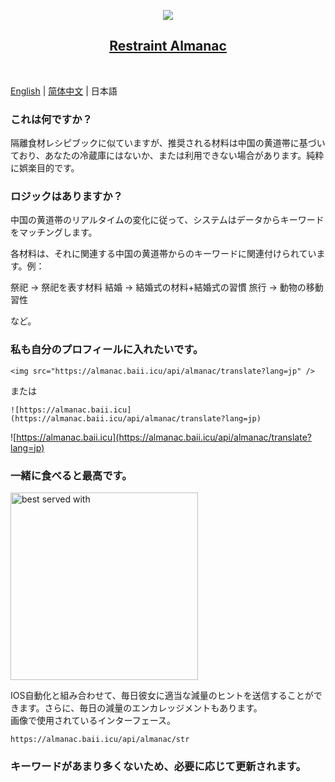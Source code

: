 <p align="center">
  <img src="https://almanac.baii.icu/api/almanac/translate?lang=jp"/>
</p>

<h2 align="center">
  <a href="https://github.com/FuBaooo/restraint-almanac">
    Restraint Almanac
  </a>
</h2><br>

[English](./README.md) | [简体中文](./README-zh-CN.md) | 日本語

### これは何ですか？
隔離食材レシピブックに似ていますが、推奨される材料は中国の黄道帯に基づいており、あなたの冷蔵庫にはないか、または利用できない場合があります。純粋に娯楽目的です。

### ロジックはありますか？
中国の黄道帯のリアルタイムの変化に従って、システムはデータからキーワードをマッチングします。<br>

各材料は、それに関連する中国の黄道帯からのキーワードに関連付けられています。例：

祭祀 -> 祭祀を表す材料
結婚 -> 結婚式の材料+結婚式の習慣
旅行 -> 動物の移動習性

など。

### 私も自分のプロフィールに入れたいです。

```
<img src="https://almanac.baii.icu/api/almanac/translate?lang=jp" />
```

または

```
![https://almanac.baii.icu](https://almanac.baii.icu/api/almanac/translate?lang=jp)
```

![https://almanac.baii.icu](https://almanac.baii.icu/api/almanac/translate?lang=jp)

### 一緒に食べると最高です。

<img src="https://almanac.baii.icu/1.jpg" alt="best served with" style="width: 300px"/>

IOS自動化と組み合わせて、毎日彼女に適当な減量のヒントを送信することができます。さらに、毎日の減量のエンカレッジメントもあります。
<br/>
画像で使用されているインターフェース。

```
https://almanac.baii.icu/api/almanac/str
```

### キーワードがあまり多くないため、必要に応じて更新されます。
